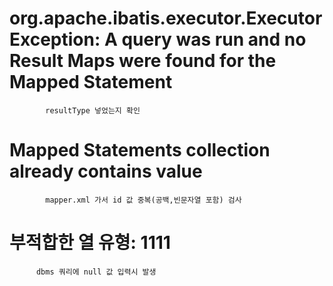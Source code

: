# org.apache.ibatis.executor.ExecutorException: A query was run and no Result Maps were found for the Mapped Statement

            resultType 넣었는지 확인


# Mapped Statements collection already contains value

            mapper.xml 가서 id 값 중복(공백,빈문자열 포함) 검사
            

# 부적합한 열 유형: 1111

          dbms 쿼리에 null 값 입력시 발생
